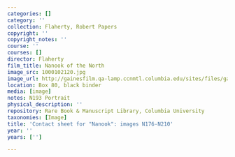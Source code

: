 ```yaml
---
categories: []
category: ''
collection: Flaherty, Robert Papers
copyright: ''
copyright_notes: ''
course: ''
courses: []
director: Flaherty
film_title: Nanook of the North
image_src: 1000102120.jpg
image_url: http://gainesfilm.qa-lamp.ccnmtl.columbia.edu/sites/files/gainesfilm/images/1000102120.jpg
location: Box 80, black binder
media: [image]
notes: N193 Portrait
physical_description: ''
repository: Rare Book & Manuscript Library, Columbia University
taxonomies: [Image]
title: 'Contact sheet for "Nanook": images N176-N210'
year: ''
years: ['']

---
```

